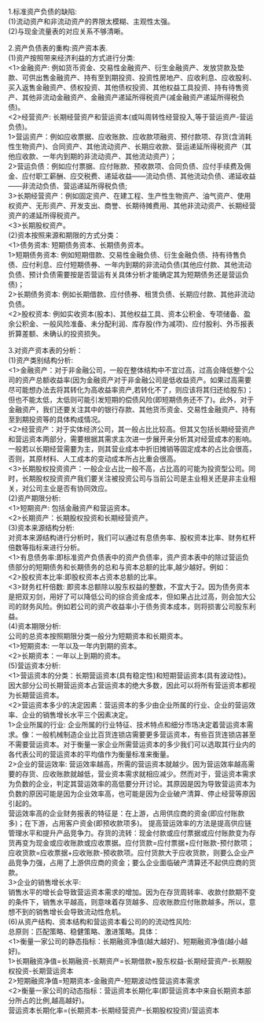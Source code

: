 1.标准资产负债的缺陷:      
  (1)流动资产和非流动资产的界限太模糊、主观性太强。       
  (2)与现金流量表的对应关系不够清晰。       

2.资产负债表的重构:资产资本表.     
  (1)资产按照带来经济利益的方式进行分类:            
    <1>金融资产: 例如货币资金、交易性金融资产、衍生金融资产、发放贷款及垫款、可供出售金融资产、持有至到期投资、投资性房地产、应收利息、应收股利、买入返售金融资产、债权投资、其他债权投资、其他权益工具投资、持有待售资产、其他非流动金融资产、金融资产递延所得税资产(减金融资产递延所得税负债)。          
    <2>经营资产: 长期经营资产和营运资本(或叫周转性经营投入,等于营运资产-营运负债)。             
      1>营运资产：例如应收票据、应收账款、应收款项融资、预付款项、存货(含消耗性生物资产)、合同资产、其他流动资产、长期应收款、营运递延所得税资产（其他应收款、一年内到期的非流动资产、其他流动资产）；           
      2>营运负债：例如应付票据、应付账款、预收款项、合同负债、应付手续费及佣金、应付职工薪酬、应交税费、递延收益——流动负债、其他流动负债、递延收益——非流动负债、营运递延所得税负债;        
      3>长期经营资产：例如固定资产、在建工程、生产性生物资产、油气资产、使用权资产、无形资产、开发支出、商誉、长期待摊费用、其他非流动资产、长期经营资产的递延所得税资产。       
    <3>长期股权资产。      
  (2)资本按照来源和期限的方式分类：         
    <1>债务资本: 短期债务资本、长期债务资本。           
      1>短期债务资本: 例如短期借款、交易性金融负债、衍生金融负债、持有待售负债、应付利息、应付短期债券、一年内到期的非流动负债(其他应付款、其他流动负债、预计负债需要按是否营运有关具体分析才能确定其为短期债务还是营运负债)；           
      2>长期债务资本: 例如长期借款、应付债券、租赁负债、长期应付款、其他非流动负债。             
    <2>股权资本: 例如实收资本(股本)、其他权益工具、资本公积金、专项储备、盈余公积金、一般风险准备、未分配利润、库存股(作为减项)、应付股利、外币报表折算差额、未确认的投资损失。        

3.对资产资本表的分析：               
  (1)资产类别结构分析:                 
    <1>金融资产：对于非金融公司，一般在整体结构中不宜过高，过高会降低整个公司的资产总额收益率(因为金融资产对于非金融公司是低收益资产。如果过高需要尽可能想办法去将其转化为高收益率资产,若转化不了，则应该将其归还给股东)；但也不能太低，太低则可能引发短期的偿债风险(即短期债务还不了)。此外，对于金融资产，我们还要关注其中的银行存款、其他货币资金、交易性金融资产、持有至到期投资等的具体构成情况。        
    <2>经营资产：对于实体经济公司，其一般占比比较高。但其又包括长期经营资产和营运资本两部分，需要根据其需求主次进一步展开来分析其对经营成本的影响。一般若以长期经营需要为主，则其营业成本中折旧摊销等固定成本的占比会很高，否则，其原材料、人工成本的变动成本所占比重会很高。           
    <3>长期股权投资资产：一般企业占比一般不高，占比高的可能为投资型公司。同时，长期股权投资资产我们要关注被投资公司与当前公司是主业相关还是非主业相关，对公司主业是否有协同效应。     
  (2)资产期限分析:                  
    <1>短期资产: 包括金融资产和营运资本。                
    <2>长期资产：长期股权投资和长期经营资产。                  
  (3)资本来源结构分析:                 
    对资本来源结构进行分析时，我们可以通过有息债务率、股权资本比率、财务杠杆倍数等指标来进行分析。          
    <1>有息债务率:即标准资产负债表中的资产负债率，资产资本表中的除过营运负债部分的短期债务和长期债务的总和与资本总额的比率,越少越好。例如：         
    <2>股权资本比率:即股权资本占资本总额的比率。           
    <3>财务杠杆倍数: 即资本总额除以股东权益的整数，不宜大于2。因为债务资本是把双刃剑，用好了可以降低公司的综合资金成本，但如果占比过高，则会加大公司的财务风险。例如若公司的资产收益率小于债务资本成本，则将损害公司股东利益。           
  (4)资本期限分析:                
    公司的总资本按照期限分类一般分为短期资本和长期资本。        
    <1>短期资本: 一年以及一年内到期的资本。                
    <2>长期资本：一年以上到期的资本。                  
  (5)营运资本分析:                  
    <1>营运资本的分类：长期营运资本(具有稳定性)和短期营运资本(具有波动性)。因大部分公司长期营运资本占营运资本的绝大多数，因此可以将所有营运资本都视为长期营运资本。        
    <2>营运资本多少的决定因素：营运资本的多少由企业所属的行业、企业的营运效率、企业的销售增长水平三个因素决定。               
      1>企业所属的行业: 企业所属的行业特征、技术特点和细分市场决定着营运资本需求。像：一般机械制造企业比百货连锁店需要更多营运资本，有些百货连锁店甚至不需要营运资本。对于衡量一家企业所需营运资本的多少我们可以选取其行业内的各代表公司的营运资本的平均值作为衡量标准来衡量。            
      2>企业的营运效率: 营运效率越高，所需的营运资本就越少。因为营运效率越高需要的存货、应收账款就越低，营业资本需求就相应减少。然而对于，营运资本需求为负数的企业，判定其营运效率的高低要分开讨论。其原因是因为导致营运资本为负数的原因可能是因为企业效率高，也可能是因为企业破产清算、停止经营等原因引起的。             
        营运效率高的企业财务报表的特征是：在上游，占用供应商的资金(即应付账款多)；在下游，占用客户资金(即预收款项多)。
      提高营运效率的方法是提高供应链管理水平和提升产品竞争力。存货的流转：现金付款或应付票据或应付账款变为存货再变为现金或应收账款或应收票据。应付货款=应付票据+应付账款-预付款项；应收货款=应收票据+应收账款-预收款项。应付货款大于应收货款，则要么企业产品竞争力强，占用了上游供应商的资金；要么企业面临破产清算还不起供应商的货款。           
      3>企业的销售增长水平:       
        销售水平的增长会导致营运资本需求的增加。因为在存货周转率、收款付款期不变的条件下，销售水平越高，则意味着存货越多、应收账款应付账款越多。所以，意想不到的销售增长会导致流动性危机。            
  (6)从资产结构、资本结构和营运资本看公司的的流动性风险:                          
    总原则：匹配策略、稳健策略、激进策略。具体：                
    <1>衡量一家公司的静态指标：长期融资净值(越大越好)、短期融资净值(越小越好)。         
      1>长期融资净值=长期融资-长期资产=长期借款+股东权益-长期经营资产-长期股权投资-长期营运资本            
      2>短期融资净值=短期资本-金融资产-短期波动性营运资本需求                
    <2>衡量一家公司的动态指标：营运资本长期化率(即营运资本中来自长期资本部分所占的比例,越高越好)。              
       营运资本长期化率=(长期资本-长期经营资产-长期股权投资)/营运资本               
